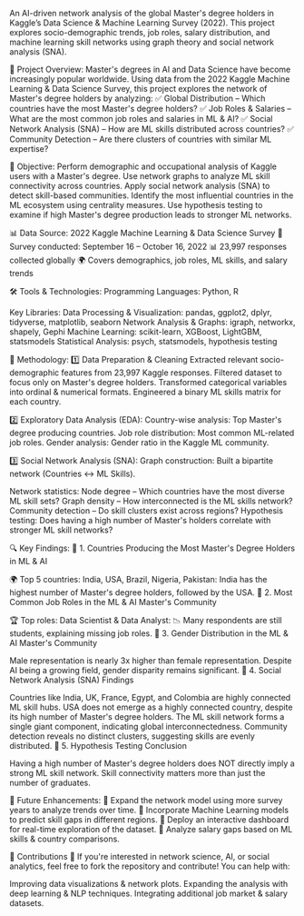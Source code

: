 An AI-driven network analysis of the global Master's degree holders in Kaggle’s Data Science & Machine Learning Survey (2022). This project explores socio-demographic trends, job roles, salary distribution, and machine learning skill networks using graph theory and social network analysis (SNA).

📌 Project Overview:
Master's degrees in AI and Data Science have become increasingly popular worldwide. Using data from the 2022 Kaggle Machine Learning & Data Science Survey, this project explores the network of Master's degree holders by analyzing:
✅ Global Distribution – Which countries have the most Master's degree holders?
✅ Job Roles & Salaries – What are the most common job roles and salaries in ML & AI?
✅ Social Network Analysis (SNA) – How are ML skills distributed across countries?
✅ Community Detection – Are there clusters of countries with similar ML expertise?

🎯 Objective:
Perform demographic and occupational analysis of Kaggle users with a Master's degree.
Use network graphs to analyze ML skill connectivity across countries.
Apply social network analysis (SNA) to detect skill-based communities.
Identify the most influential countries in the ML ecosystem using centrality measures.
Use hypothesis testing to examine if high Master's degree production leads to stronger ML networks.

📊 Data Source:
2022 Kaggle Machine Learning & Data Science Survey
📅 Survey conducted: September 16 – October 16, 2022
📊 23,997 responses collected globally
🌍 Covers demographics, job roles, ML skills, and salary trends

🛠️ Tools & Technologies:
Programming Languages: Python, R

Key Libraries:
Data Processing & Visualization: pandas, ggplot2, dplyr, tidyverse, matplotlib, seaborn
Network Analysis & Graphs: igraph, networkx, shapely, Gephi
Machine Learning: scikit-learn, XGBoost, LightGBM, statsmodels
Statistical Analysis: psych, statsmodels, hypothesis testing

📌 Methodology:
1️⃣ Data Preparation & Cleaning
Extracted relevant socio-demographic features from 23,997 Kaggle responses.
Filtered dataset to focus only on Master's degree holders.
Transformed categorical variables into ordinal & numerical formats.
Engineered a binary ML skills matrix for each country.

2️⃣ Exploratory Data Analysis (EDA):
Country-wise analysis: Top Master's degree producing countries.
Job role distribution: Most common ML-related job roles.
Gender analysis: Gender ratio in the Kaggle ML community.

3️⃣ Social Network Analysis (SNA):
Graph construction: Built a bipartite network (Countries ↔ ML Skills).

Network statistics:
Node degree – Which countries have the most diverse ML skill sets?
Graph density – How interconnected is the ML skills network?
Community detection – Do skill clusters exist across regions?
Hypothesis testing: Does having a high number of Master's holders correlate with stronger ML skill networks?

🔍 Key Findings:
📌 1. Countries Producing the Most Master's Degree Holders in ML & AI

🌍 Top 5 countries: India, USA, Brazil, Nigeria, Pakistan:
India has the highest number of Master's degree holders, followed by the USA.
📌 2. Most Common Job Roles in the ML & AI Master's Community

🏆 Top roles: Data Scientist & Data Analyst:
📉 Many respondents are still students, explaining missing job roles.
📌 3. Gender Distribution in the ML & AI Master's Community

Male representation is nearly 3x higher than female representation.
Despite AI being a growing field, gender disparity remains significant.
📌 4. Social Network Analysis (SNA) Findings

Countries like India, UK, France, Egypt, and Colombia are highly connected ML skill hubs.
USA does not emerge as a highly connected country, despite its high number of Master's degree holders.
The ML skill network forms a single giant component, indicating global interconnectedness.
Community detection reveals no distinct clusters, suggesting skills are evenly distributed.
📌 5. Hypothesis Testing Conclusion

Having a high number of Master's degree holders does NOT directly imply a strong ML skill network.
Skill connectivity matters more than just the number of graduates.

🚀 Future Enhancements:
🔹 Expand the network model using more survey years to analyze trends over time.
🔹 Incorporate Machine Learning models to predict skill gaps in different regions.
🔹 Deploy an interactive dashboard for real-time exploration of the dataset.
🔹 Analyze salary gaps based on ML skills & country comparisons.

🤝 Contributions
🚀 If you're interested in network science, AI, or social analytics, feel free to fork the repository and contribute! You can help with:

Improving data visualizations & network plots.
Expanding the analysis with deep learning & NLP techniques.
Integrating additional job market & salary datasets.
